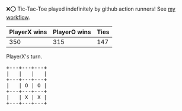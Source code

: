 :x::o: Tic-Tac-Toe played indefinitely by github action runners! See [my workflow](.github/workflows/play.yaml).

|PlayerX wins|PlayerO wins|Ties|
|-|-|-|
|350|315|147|

PlayerX's turn.

<pre>
+---+---+---+
|   |   |   |
+---+---+---+
|   | O | O |
+---+---+---+
|   | X | X |
+---+---+---+
</pre>